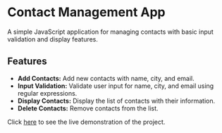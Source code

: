 # Contact Management App

A simple JavaScript application for managing contacts with basic input validation and display features.

## Features

- **Add Contacts:** Add new contacts with name, city, and email.
- **Input Validation:** Validate user input for name, city, and email using regular expressions.
- **Display Contacts:** Display the list of contacts with their information.
- **Delete Contacts:** Remove contacts from the list.

Click [here](https://gurlinkaur23.github.io/my-contacts/) to see the live demonstration of the project.
